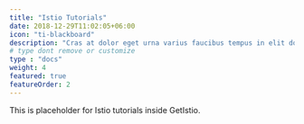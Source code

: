 ```yaml
---
title: "Istio Tutorials"
date: 2018-12-29T11:02:05+06:00
icon: "ti-blackboard"
description: "Cras at dolor eget urna varius faucibus tempus in elit dolor sit amet."
# type dont remove or customize
type : "docs"
weight: 4
featured: true
featureOrder: 2
---
```


This is placeholder for Istio tutorials inside GetIstio.
